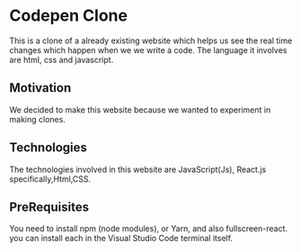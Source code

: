 # Codepen Clone 
This is a clone of a already existing website which helps us see the real time changes which happen when we we write a code. 
The language it involves are html, css and javascript.

## Motivation
We decided to make this website because we wanted to experiment in making clones.

## Technologies 
The technologies involved in this website are JavaScript(Js), React.js specifically,Html,CSS.

## PreRequisites
You need to install npm (node modules), or Yarn, and also fullscreen-react.
  you can install each in the Visual Studio Code terminal itself.

